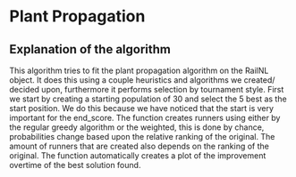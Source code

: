 # Plant Propagation
## Explanation of the algorithm
This algorithm tries to fit the plant propagation algorithm on the RailNL object.
It does this using a couple heuristics and algorithms we created/ decided upon, furthermore it performs selection by tournament style.
First we start by creating a starting population of 30 and select the 5 best as the start position. We do this because we have noticed that the start is very important for the end_score.
The function creates runners using either by the regular greedy algorithm or the weighted, this is done by chance, probabilities change based upon the relative ranking of the original. The amount of runners that are created also depends on the ranking of the original.
The function automatically creates a plot of the improvement overtime of the best solution found.
